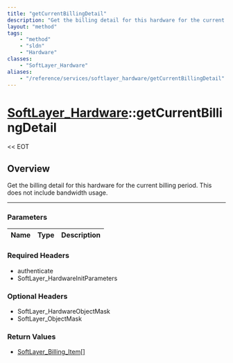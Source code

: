 ```yaml
---
title: "getCurrentBillingDetail"
description: "Get the billing detail for this hardware for the current billing period. This does not include bandwidth usage."
layout: "method"
tags:
    - "method"
    - "sldn"
    - "Hardware"
classes:
    - "SoftLayer_Hardware"
aliases:
    - "/reference/services/softlayer_hardware/getCurrentBillingDetail"
---
```

# [SoftLayer_Hardware](/reference/services/SoftLayer_Hardware)::getCurrentBillingDetail


<< EOT


## Overview 
Get the billing detail for this hardware for the current billing period. This does not include bandwidth usage. 

-----

### Parameters 
|Name | Type | Description |
| --- | --- | --- |


### Required Headers
* authenticate
* SoftLayer_HardwareInitParameters


### Optional Headers
* SoftLayer_HardwareObjectMask
* SoftLayer_ObjectMask

### Return Values
* <a href='/reference/datatypes/SoftLayer_Billing_Item'>SoftLayer_Billing_Item[] </a>




